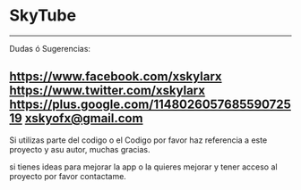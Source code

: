 SkyTube
=======


---------------------------------------------

Dudas ó Sugerencias: 

https://www.facebook.com/xskylarx
https://www.twitter.com/xskylarx
https://plus.google.com/114802605768559072519
xskyofx@gmail.com
------------------------------------------------

Si utilizas parte del codigo o el Codigo por favor haz referencia a este proyecto y asu autor, muchas gracias.


si tienes ideas para mejorar la app o la quieres mejorar y tener acceso al proyecto por favor contactame.















